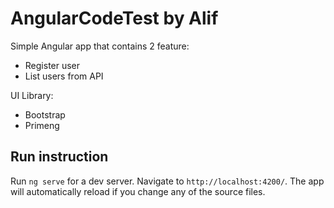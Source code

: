 # AngularCodeTest by Alif

Simple Angular app that contains 2 feature:
* Register user
* List users from API

UI Library:
* Bootstrap
* Primeng

## Run instruction

Run `ng serve` for a dev server. Navigate to `http://localhost:4200/`. The app will automatically reload if you change any of the source files.
